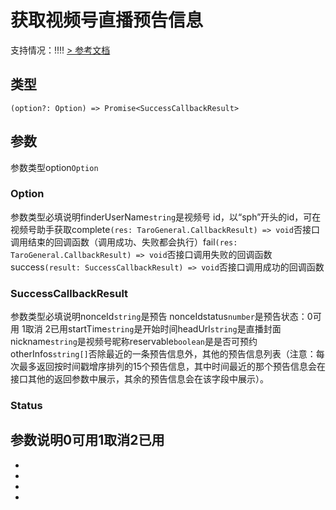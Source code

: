 # 获取视频号直播预告信息
支持情况：!!!!
[> 参考文档
](https://developers.weixin.qq.com/miniprogram/dev/api/open-api/channels/wx.getChannelsLiveNoticeInfo.html)
## 类型[​](getChannelsLiveNoticeInfo.html#类型)
```tsx
(option?: Option) => Promise<SuccessCallbackResult>
```

## 参数[​](getChannelsLiveNoticeInfo.html#参数)
参数类型option`Option`
### Option[​](getChannelsLiveNoticeInfo.html#option)
参数类型必填说明finderUserName`string`是视频号 id，以“sph”开头的id，可在视频号助手获取complete`(res: TaroGeneral.CallbackResult) => void`否接口调用结束的回调函数（调用成功、失败都会执行）fail`(res: TaroGeneral.CallbackResult) => void`否接口调用失败的回调函数success`(result: SuccessCallbackResult) => void`否接口调用成功的回调函数
### SuccessCallbackResult[​](getChannelsLiveNoticeInfo.html#successcallbackresult)
参数类型必填说明nonceId`string`是预告 nonceIdstatus`number`是预告状态：0可用 1取消 2已用startTime`string`是开始时间headUrl`string`是直播封面nickname`string`是视频号昵称reservable`boolean`是是否可预约otherInfos`string[]`否除最近的一条预告信息外，其他的预告信息列表（注意：每次最多返回按时间戳增序排列的15个预告信息，其中时间最近的那个预告信息会在接口其他的返回参数中展示，其余的预告信息会在该字段中展示）。
### Status[​](getChannelsLiveNoticeInfo.html#status)
参数说明0可用1取消2已用
- 
- 

- 
- 
-
